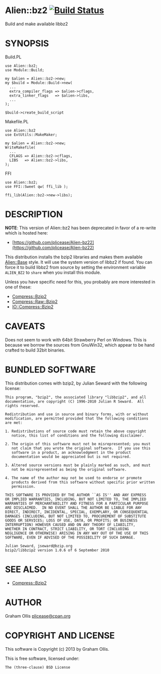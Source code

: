 # Alien::bz2 [![Build Status](https://secure.travis-ci.org/plicease/Alien-bz21.png)](http://travis-ci.org/plicease/Alien-bz21)

Build and make available libbz2

# SYNOPSIS

Build.PL

    use Alien::bz2;
    use Module::Build;
    
    my $alien = Alien::bz2->new;
    my $build = Module::Build->new(
      ...
      extra_compiler_flags => $alien->cflags,
      extra_linker_flags   => $alien->libs,
      ...
    );
    
    $build->create_build_script

Makefile.PL

    use Alien::bz2
    use ExtUtils::MakeMaker;
    
    my $alien = Alien::bz2->new;
    WriteMakefile(
      ...
      CFLAGS => Alien::bz2->cflags,
      LIBS   => Alien::bz2->libs,
    );

FFI

    use Alien::bz2;
    use FFI::Sweet qw( ffi_lib );
    
    ffi_lib(Alien::bz2->new->libs);

# DESCRIPTION

**NOTE**: This version of Alien::bz2 has been deprecated in favor
of a re-write which is hosted here:

- [https://github.com/plicease/Alien-bz22](https://github.com/plicease/Alien-bz22)

This distribution installs the bzip2 libraries and makes them available [Alien::Base](https://metacpan.org/pod/Alien::Base) style.
It will use the system version of libbz2 if found.  You can force it to build libbz2 from
source by setting the environment variable `ALIEN_BZ2` to `share` when you install this
module.

Unless you have specific need for this, you probably are more interested in one of these:

- [Compress::Bzip2](https://metacpan.org/pod/Compress::Bzip2)
- [Compress::Raw::Bzip2](https://metacpan.org/pod/Compress::Raw::Bzip2)
- [IO::Compress::Bzip2](https://metacpan.org/pod/IO::Compress::Bzip2)

# CAVEATS

Does not seem to work with 64bit Strawberry Perl on Windows.  This is because we borrow the
sources from GnuWin32, which appear to be hand crafted to build 32bit binaries.

# BUNDLED SOFTWARE

This distribution comes with bzip2, by Julian Seward with the
following license:

    This program, "bzip2", the associated library "libbzip2", and all
    documentation, are copyright (C) 1996-2010 Julian R Seward.  All
    rights reserved.
    
    Redistribution and use in source and binary forms, with or without
    modification, are permitted provided that the following conditions
    are met:
    
    1. Redistributions of source code must retain the above copyright
       notice, this list of conditions and the following disclaimer.
    
    2. The origin of this software must not be misrepresented; you must 
       not claim that you wrote the original software.  If you use this 
       software in a product, an acknowledgment in the product 
       documentation would be appreciated but is not required.
    
    3. Altered source versions must be plainly marked as such, and must
       not be misrepresented as being the original software.
    
    4. The name of the author may not be used to endorse or promote 
       products derived from this software without specific prior written 
       permission.
    
    THIS SOFTWARE IS PROVIDED BY THE AUTHOR ``AS IS'' AND ANY EXPRESS
    OR IMPLIED WARRANTIES, INCLUDING, BUT NOT LIMITED TO, THE IMPLIED
    WARRANTIES OF MERCHANTABILITY AND FITNESS FOR A PARTICULAR PURPOSE
    ARE DISCLAIMED.  IN NO EVENT SHALL THE AUTHOR BE LIABLE FOR ANY
    DIRECT, INDIRECT, INCIDENTAL, SPECIAL, EXEMPLARY, OR CONSEQUENTIAL
    DAMAGES (INCLUDING, BUT NOT LIMITED TO, PROCUREMENT OF SUBSTITUTE
    GOODS OR SERVICES; LOSS OF USE, DATA, OR PROFITS; OR BUSINESS
    INTERRUPTION) HOWEVER CAUSED AND ON ANY THEORY OF LIABILITY,
    WHETHER IN CONTRACT, STRICT LIABILITY, OR TORT (INCLUDING
    NEGLIGENCE OR OTHERWISE) ARISING IN ANY WAY OUT OF THE USE OF THIS
    SOFTWARE, EVEN IF ADVISED OF THE POSSIBILITY OF SUCH DAMAGE.
    
    Julian Seward, jseward@bzip.org
    bzip2/libbzip2 version 1.0.6 of 6 September 2010

# SEE ALSO

- [Compress::Bzip2](https://metacpan.org/pod/Compress::Bzip2)

# AUTHOR

Graham Ollis <plicease@cpan.org>

# COPYRIGHT AND LICENSE

This software is Copyright (c) 2013 by Graham Ollis.

This is free software, licensed under:

    The (three-clause) BSD License
